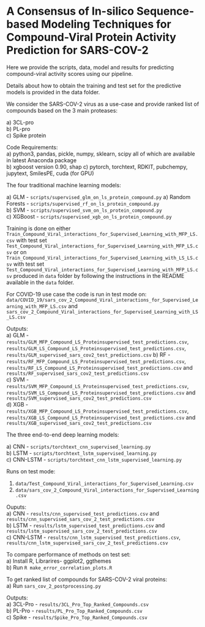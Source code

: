 # A Consensus of In-silico Sequence-based Modeling Techniques for Compound-Viral Protein Activity Prediction for SARS-COV-2  

Here we provide the scripts, data, model and results for predicting compound-viral activity scores using our pipeline.

Details about how to obtain the training and test set for the predictive models is provided in the data folder.

We consider the SARS-COV-2 virus as a use-case and provide ranked list of compounds based on the 3 main proteases:

a) 3CL-pro  
b) PL-pro  
c) Spike protein  


Code Requirements:  
a) python3, pandas, pickle, numpy, sklearn, scipy all of which are available in latest Anaconda package  
b) xgboost version 0.90, shap 
c) pytorch, torchtext, RDKIT, pubchempy, jupytext, SmilesPE, cuda (for GPU)  


The four traditional machine learning models:

a) GLM - `scripts/supervised_glm_on_ls_protein_compound.py`
a) Random Forests - `scripts/supervised_rf_on_ls_protein_compound.py`  
b) SVM - `scripts/supervised_svm_on_ls_protein_compound.py`  
c) XGBoost - `scripts/supervised_xgb_on_ls_protein_compound.py`

Training is done on either `Train_Compound_Viral_interactions_for_Supervised_Learning_with_MFP_LS.csv` with test set `Test_Compound_Viral_interactions_for_Supervised_Learning_with_MFP_LS.csv` or on `Train_Compound_Viral_interactions_for_Supervised_Learning_with_LS_LS.csv` with test set `Test_Compound_Viral_interactions_for_Supervised_Learning_with_MFP_LS.csv` produced in `data` folder by following the instructions in the README available in the `data` folder.

For COVID-19 use case the code is run in test mode on: `data/COVID_19/sars_cov_2_Compound_Viral_interactions_for_Supervised_Learning_with_MFP_LS.csv` and `sars_cov_2_Compound_Viral_interactions_for_Supervised_Learning_with_LS_LS.csv`

Outputs:  
a) GLM - `results/GLM_MFP_Compound_LS_Proteinsupervised_test_predictions.csv`, `results/GLM_LS_Compound_LS_Proteinsupervised_test_predictions.csv`, `results/GLM_supervised_sars_cov2_test_predictions.csv`
b) RF - `results/RF_MFP_Compound_LS_Proteinsupervised_test_predictions.csv`, `results/RF_LS_Compound_LS_Proteinsupervised_test_predictions.csv` and `results/RF_supervised_sars_cov2_test_predictions.csv`  
c) SVM - `results/SVM_MFP_Compound_LS_Proteinsupervised_test_predictions.csv`, `results/SVM_LS_Compound_LS_Proteinsupervised_test_predictions.csv` and `results/SVM_supervised_sars_cov2_test_predictions.csv`  
d) XGB - `results/XGB_MFP_Compound_LS_Proteinsupervised_test_predictions.csv`, `results/XGB_LS_Compound_LS_Proteinsupervised_test_predictions.csv` and `results/XGB_supervised_sars_cov2_test_predictions.csv`   


The three end-to-end deep learning models:  

a) CNN - `scripts/torchtext_cnn_supervised_learning.py`  
b) LSTM - `scripts/torchtext_lstm_supervised_learning.py`  
c) CNN-LSTM - `scripts/torchtext_cnn_lstm_supervised_learning.py`  

Runs on test mode:  
1. `data/Test_Compound_Viral_interactions_for_Supervised_Learning.csv`  
2. `data/sars_cov_2_Compound_Viral_interactions_for_Supervised_Learning.csv`

Ouputs:  
a) CNN - `results/cnn_supervised_test_predictions.csv` and `results/cnn_supervised_sars_cov_2_test_predictions.csv`  
b) LSTM - `results/lstm_supervised_test_predictions.csv` and `results/lstm_supervised_sars_cov_2_test_predictions.csv`  
c) CNN-LSTM - `results/cnn_lstm_supervised_test_predictions.csv`, `results/cnn_lstm_supervised_sars_cov_2_test_predictions.csv`


To compare performance of methods on test set:  
a) Install R, Librarires- ggplot2, ggthemes  
b) Run `R make_error_correlation_plots.R`  


To get ranked list of compounds for SARS-COV-2 viral proteins:   
a) Run `sars_cov_2_postprocessing.py`

Outputs:  
a) 3CL-Pro - `results/3CL_Pro_Top_Ranked_Compounds.csv`  
b) PL-Pro - `results/PL_Pro_Top_Ranked_Compounds.csv`  
c) Spike  - `results/Spike_Pro_Top_Ranked_Compounds.csv`  
